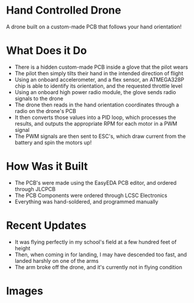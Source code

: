 # Hand Controlled Drone
A drone built on a custom-made PCB that follows your hand orientation!


# What Does it Do
- There is a hidden custom-made PCB inside a glove that the pilot wears
- The pilot then simply tilts their hand in the intended direction of flight
- Using an onboard accelerometer, and a flex sensor, an ATMEGA328P chip is able to identify its orientation, and the requested throttle level
- Using an onboard high power radio module, the glove sends radio signals to the drone
- The drone then reads in the hand orientation coordinates through a radio on the drone's PCB
- It then converts those values into a PID loop, which processes the results, and outputs the appropriate RPM for each motor in a PWM signal
- The PWM signals are then sent to ESC's, which draw current from the battery and spin the motors up!


# How Was it Built
- The PCB's were made using the EasyEDA PCB editor, and ordered through JLCPCB
- The PCB Components were ordered through LCSC Electronics
- Everything was hand-soldered, and programmed manually


# Recent Updates
- It was flying perfectly in my school's field at a few hundred feet of height
- Then, when coming in for landing, I may have descended too fast, and landed harshly on one of the arms
- The arm broke off the drone, and it's currently not in flying condition


# Images
